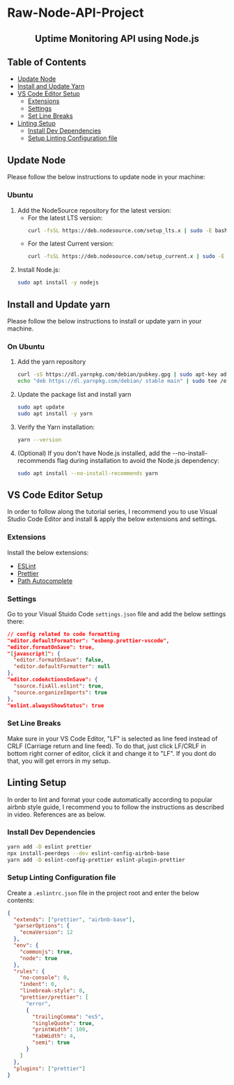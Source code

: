 # Raw-Node-API-Project
<p align="center">
  <h2 align="center">Uptime Monitoring API using Node.js</h3>

<!-- TABLE OF CONTENTS -->

## Table of Contents

- [Update Node](#update-node)
- [Install and Update Yarn](#install-and-update-yarn)
- [VS Code Editor Setup](#vs-code-editor-setup)
  - [Extensions](#extensions)
  - [Settings](#settings)
  - [Set Line Breaks](#set-line-breaks)
- [Linting Setup](#linting-setup)
  - [Install Dev Dependencies](#install-dev-dependencies)
  - [Setup Linting Configuration file](#setup-linting-configuration-file)


<!-- UPDATE NODE -->

## Update Node

Please follow the below instructions to update node in your machine:



### Ubuntu

1. Add the NodeSource repository for the latest version:
   - For the latest LTS version:
     ```sh
     curl -fsSL https://deb.nodesource.com/setup_lts.x | sudo -E bash -
     ```
   - For the latest Current version:
     ```sh
     curl -fsSL https://deb.nodesource.com/setup_current.x | sudo -E bash -
     ```
2. Install Node.js:
   ```sh
   sudo apt install -y nodejs
   ```

<!-- INSTALL & UPDATE YARN -->

## Install and Update yarn

Please follow the below instructions to install or update yarn in your machine.

### On Ubuntu

1. Add the yarn repository
   ```sh
   curl -sS https://dl.yarnpkg.com/debian/pubkey.gpg | sudo apt-key add -
   echo "deb https://dl.yarnpkg.com/debian/ stable main" | sudo tee /etc/apt/sources.list.d/yarn.list
   ```
2. Update the package list and install yarn
   ```sh
   sudo apt update
   sudo apt install -y yarn
   ```
3. Verify the Yarn installation:
   ```sh
   yarn --version
   ```
4. (Optional) If you don't have Node.js installed, add the --no-install-recommends flag during installation to avoid the Node.js dependency:
   ```sh
   sudo apt install --no-install-recommends yarn
   ```

<!-- EDITOR SETUP -->

## VS Code Editor Setup

In order to follow along the tutorial series, I recommend you to use Visual Studio Code Editor and install & apply the below extensions and settings.

### Extensions

Install the below extensions:

- [ESLint](https://marketplace.visualstudio.com/items?itemName=dbaeumer.vscode-eslint)
- [Prettier](https://marketplace.visualstudio.com/items?itemName=esbenp.prettier-vscode)
- [Path Autocomplete](https://marketplace.visualstudio.com/items?itemName=ionutvmi.path-autocomplete)

### Settings

Go to your Visual Stuido Code `settings.json` file and add the below settings there:

```json
// config related to code formatting
"editor.defaultFormatter": "esbenp.prettier-vscode",
"editor.formatOnSave": true,
"[javascript]": {
  "editor.formatOnSave": false,
  "editor.defaultFormatter": null
},
"editor.codeActionsOnSave": {
  "source.fixAll.eslint": true,
  "source.organizeImports": true
},
"eslint.alwaysShowStatus": true
```

### Set Line Breaks

Make sure in your VS Code Editor, "LF" is selected as line feed instead of CRLF (Carriage return and line feed). To do that, just click LF/CRLF in bottom right corner of editor, click it and change it to "LF". If you dont do that, you will get errors in my setup.


<!-- LINTING SETUP -->

## Linting Setup

In order to lint and format your code automatically according to popular airbnb style guide, I recommend you to follow the instructions as described in video. References are as below.

### Install Dev Dependencies

```sh
yarn add -D eslint prettier
npx install-peerdeps --dev eslint-config-airbnb-base
yarn add -D eslint-config-prettier eslint-plugin-prettier
```

### Setup Linting Configuration file

Create a `.eslintrc.json` file in the project root and enter the below contents:

```json
{
  "extends": ["prettier", "airbnb-base"],
  "parserOptions": {
    "ecmaVersion": 12
  },
  "env": {
    "commonjs": true,
    "node": true
  },
  "rules": {
    "no-console": 0,
    "indent": 0,
    "linebreak-style": 0,
    "prettier/prettier": [
      "error",
      {
        "trailingComma": "es5",
        "singleQuote": true,
        "printWidth": 100,
        "tabWidth": 4,
        "semi": true
      }
    ]
  },
  "plugins": ["prettier"]
}
```
